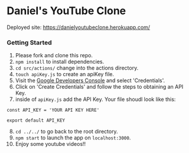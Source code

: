 # Daniel's YouTube Clone

Deployed site: https://danielyoutubeclone.herokuapp.com/

### Getting Started
1. Please fork and clone this repo.
2. `npm install` to install dependencies.
3. `cd src/actions/` change into the actions directory.
4. `touch apiKey.js` to create an apiKey file.
5. Visit the [Google Developers Console](https://console.developers.google.com/apis/dashboard) and select 'Credentials'.
6. Click on 'Create Credentials' and follow the steps to obtaining an API Key.
7. inside of `apiKey.js` add the API Key. Your file shoudl look like this:
```
const API_KEY = 'YOUR API KEY HERE'

export default API_KEY
```
8. `cd ../../` to go back to the root directory.
9. `npm start` to launch the app on `localhost:3000`.
10. Enjoy some youtube videos!!
